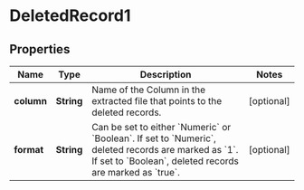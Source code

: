 

# DeletedRecord1


## Properties

| Name | Type | Description | Notes |
|------------ | ------------- | ------------- | -------------|
|**column** | **String** | Name of the Column in the extracted file that points to the deleted records.   |  [optional] |
|**format** | **String** | Can be set to either &#x60;Numeric&#x60; or &#x60;Boolean&#x60;. If set to &#x60;Numeric&#x60;, deleted records are marked as &#x60;1&#x60;. If set to &#x60;Boolean&#x60;, deleted records are marked as &#x60;true&#x60;.            |  [optional] |



